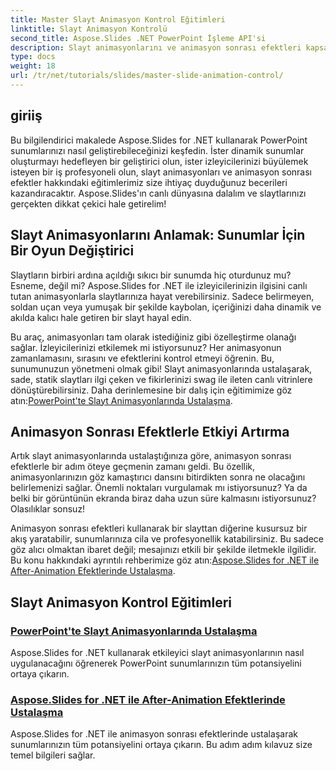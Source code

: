 ```yaml
---
title: Master Slayt Animasyon Kontrol Eğitimleri
linktitle: Slayt Animasyon Kontrolü
second_title: Aspose.Slides .NET PowerPoint İşleme API'si
description: Slayt animasyonlarını ve animasyon sonrası efektleri kapsayan bu kapsamlı Aspose.Slides for .NET eğitimleriyle sunumlarınızın tüm potansiyelini ortaya çıkarın.
type: docs
weight: 18
url: /tr/net/tutorials/slides/master-slide-animation-control/
---
```

## giriiş

Bu bilgilendirici makalede Aspose.Slides for .NET kullanarak PowerPoint sunumlarınızı nasıl geliştirebileceğinizi keşfedin. İster dinamik sunumlar oluşturmayı hedefleyen bir geliştirici olun, ister izleyicilerinizi büyülemek isteyen bir iş profesyoneli olun, slayt animasyonları ve animasyon sonrası efektler hakkındaki eğitimlerimiz size ihtiyaç duyduğunuz becerileri kazandıracaktır. Aspose.Slides'ın canlı dünyasına dalalım ve slaytlarınızı gerçekten dikkat çekici hale getirelim!


## Slayt Animasyonlarını Anlamak: Sunumlar İçin Bir Oyun Değiştirici

Slaytların birbiri ardına açıldığı sıkıcı bir sunumda hiç oturdunuz mu? Esneme, değil mi? Aspose.Slides for .NET ile izleyicilerinizin ilgisini canlı tutan animasyonlarla slaytlarınıza hayat verebilirsiniz. Sadece belirmeyen, soldan uçan veya yumuşak bir şekilde kaybolan, içeriğinizi daha dinamik ve akılda kalıcı hale getiren bir slayt hayal edin. 

Bu araç, animasyonları tam olarak istediğiniz gibi özelleştirme olanağı sağlar. İzleyicilerinizi etkilemek mi istiyorsunuz? Her animasyonun zamanlamasını, sırasını ve efektlerini kontrol etmeyi öğrenin. Bu, sunumunuzun yönetmeni olmak gibi! Slayt animasyonlarında ustalaşarak, sade, statik slaytları ilgi çeken ve fikirlerinizi swag ile ileten canlı vitrinlere dönüştürebilirsiniz. Daha derinlemesine bir dalış için eğitimimize göz atın:[PowerPoint'te Slayt Animasyonlarında Ustalaşma](./slide-animation-in-power-point/).

## Animasyon Sonrası Efektlerle Etkiyi Artırma

Artık slayt animasyonlarında ustalaştığınıza göre, animasyon sonrası efektlerle bir adım öteye geçmenin zamanı geldi. Bu özellik, animasyonlarınızın göz kamaştırıcı dansını bitirdikten sonra ne olacağını belirlemenizi sağlar. Önemli noktaları vurgulamak mı istiyorsunuz? Ya da belki bir görüntünün ekranda biraz daha uzun süre kalmasını istiyorsunuz? Olasılıklar sonsuz!

Animasyon sonrası efektleri kullanarak bir slayttan diğerine kusursuz bir akış yaratabilir, sunumlarınıza cila ve profesyonellik katabilirsiniz. Bu sadece göz alıcı olmaktan ibaret değil; mesajınızı etkili bir şekilde iletmekle ilgilidir. Bu konu hakkındaki ayrıntılı rehberimize göz atın:[Aspose.Slides for .NET ile After-Animation Efektlerinde Ustalaşma](./control-after-animation-effects/). 

## Slayt Animasyon Kontrol Eğitimleri
### [PowerPoint'te Slayt Animasyonlarında Ustalaşma](./slide-animation-in-power-point/)
Aspose.Slides for .NET kullanarak etkileyici slayt animasyonlarının nasıl uygulanacağını öğrenerek PowerPoint sunumlarınızın tüm potansiyelini ortaya çıkarın.
### [Aspose.Slides for .NET ile After-Animation Efektlerinde Ustalaşma](./control-after-animation-effects/)
Aspose.Slides for .NET ile animasyon sonrası efektlerinde ustalaşarak sunumlarınızın tüm potansiyelini ortaya çıkarın. Bu adım adım kılavuz size temel bilgileri sağlar.